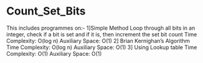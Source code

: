 # Count_Set_Bits
This includes programmes on:-
1]Simple Method Loop through all bits in an integer, check if a bit is set and if it is, then increment the set bit count
Time Complexity: O(log n) 
Auxiliary Space: O(1)
2] Brian Kernighan’s Algorithm
Time Complexity: O(log n)
Auxiliary Space: O(1)
3] Using Lookup table
Time Complexity: O(1)
Auxiliary Space: O(1)

